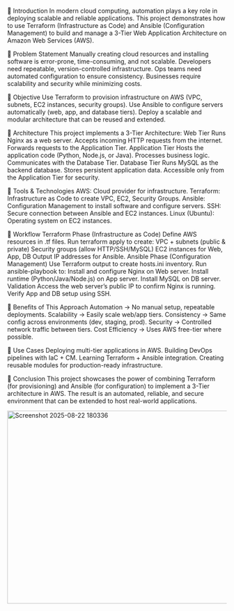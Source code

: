 🔹 Introduction
In modern cloud computing, automation plays a key role in deploying scalable and reliable applications. This project demonstrates how to use Terraform (Infrastructure as Code) and Ansible (Configuration Management) to build and manage a 3-Tier Web Application Architecture on Amazon Web Services (AWS).

🔹 Problem Statement
Manually creating cloud resources and installing software is error-prone, time-consuming, and not scalable.
Developers need repeatable, version-controlled infrastructure.
Ops teams need automated configuration to ensure consistency.
Businesses require scalability and security while minimizing costs.

🔹 Objective
Use Terraform to provision infrastructure on AWS (VPC, subnets, EC2 instances, security groups).
Use Ansible to configure servers automatically (web, app, and database tiers).
Deploy a scalable and modular architecture that can be reused and extended.

🔹 Architecture
This project implements a 3-Tier Architecture:
Web Tier
Runs Nginx as a web server.
Accepts incoming HTTP requests from the internet.
Forwards requests to the Application Tier.
Application Tier
Hosts the application code (Python, Node.js, or Java).
Processes business logic.
Communicates with the Database Tier.
Database Tier
Runs MySQL as the backend database.
Stores persistent application data.
Accessible only from the Application Tier for security.

🔹 Tools & Technologies
AWS: Cloud provider for infrastructure.
Terraform: Infrastructure as Code to create VPC, EC2, Security Groups.
Ansible: Configuration Management to install software and configure servers.
SSH: Secure connection between Ansible and EC2 instances.
Linux (Ubuntu): Operating system on EC2 instances.

🔹 Workflow
Terraform Phase (Infrastructure as Code)
Define AWS resources in .tf files.
Run terraform apply to create:
VPC + subnets (public & private)
Security groups (allow HTTP/SSH/MySQL)
EC2 instances for Web, App, DB
Output IP addresses for Ansible.
Ansible Phase (Configuration Management)
Use Terraform output to create hosts.ini inventory.
Run ansible-playbook to:
Install and configure Nginx on Web server.
Install runtime (Python/Java/Node.js) on App server.
Install MySQL on DB server.
Validation
Access the web server’s public IP to confirm Nginx is running.
Verify App and DB setup using SSH.

🔹 Benefits of This Approach
Automation → No manual setup, repeatable deployments.
Scalability → Easily scale web/app tiers.
Consistency → Same config across environments (dev, staging, prod).
Security → Controlled network traffic between tiers.
Cost Efficiency → Uses AWS free-tier where possible.

🔹 Use Cases
Deploying multi-tier applications in AWS.
Building DevOps pipelines with IaC + CM.
Learning Terraform + Ansible integration.
Creating reusable modules for production-ready infrastructure.

🔹 Conclusion
This project showcases the power of combining Terraform (for provisioning) and Ansible (for configuration) to implement a 3-Tier architecture in AWS. The result is an automated, reliable, and secure environment that can be extended to host real-world applications.

<img width="717" height="442" alt="Screenshot 2025-08-22 180336" src="https://github.com/user-attachments/assets/7f1b9815-63a2-44b5-a3aa-9ba35142ea7c" />









